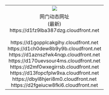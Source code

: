 ﻿<table>
  <tr></tr>
  <tr><td colspan=2 align=center><img src="https://d1fz9lba387dzg.cloudfront.net/Up/oGate.jpg" /></td></tr>
  <tr><td colspan=2 align=center>网门动态网址<br/>(最新)
<br>https://d1fz9lba387dzg.cloudfront.net
<br/>
<br>https://d1gopplcakgihy.cloudfront.net
<br>https://d1ch0dew8b9y9b.cloudfront.net
<br>https://d1aznszfwk4nqp.cloudfront.net
<br>https://d170uevsour4ms.cloudfront.net
<br>https://d2mf0wxegirrsb.cloudfront.net
<br>https://d13fopcfplw9xa.cloudfront.net
<br>https://dbyl8hjeri8m0.cloudfront.net
<br>https://d2fgeiucw8fki6.cloudfront.net
    </td>
  </tr>
</table>
